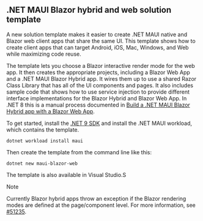 ## .NET MAUI Blazor hybrid and web solution template

A new solution template makes it easier to create .NET MAUI native and Blazor web client apps that share the same UI. This template shows how to create client apps that can target Android, iOS, Mac, Windows, and Web while maximizing code reuse. 

The template lets you choose a Blazor interactive render mode for the web app. It then creates the appropriate projects, including a Blazor Web App and a .NET MAUI Blazor Hybrid app. It wires them up to use a shared Razor Class Library that has all of the UI components and pages. It also includes sample code that shows how to use service injection to provide different interface implementations for the Blazor Hybrid and Blazor Web App. In .NET 8 this is a manual process documented in [Build a .NET MAUI Blazor Hybrid app with a Blazor Web App](https://aka.ms/maui-blazor-web).

To get started, install the [.NET 9 SDK](https://get.dot.net/9) and install the .NET MAUI workload, which contains the template.

```dotnetcli
dotnet workload install maui
```

Then create the template from the command line like this:

```dotnetcli
dotnet new maui-blazor-web
```

The template is also available in Visual Studio.S
> [!NOTE]
> Currently Blazor hybrid apps throw an exception if the Blazor rendering modes are defined at the page/component level. For more information, see [#51235](https://github.com/dotnet/aspnetcore/issues/51235).
